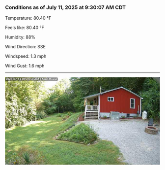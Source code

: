 ### Conditions as of July 11, 2025 at 9:30:07 AM CDT 

Temperature: 80.40 &deg;F

Feels like: 80.40 &deg;F

Humidity: 88%

Wind Direction: SSE

Windspeed: 1.3 mph

Wind Gust: 1.6 mph

---

<img src="./images/latest.jpeg"/>

